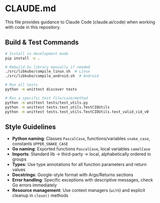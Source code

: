 # CLAUDE.md

This file provides guidance to Claude Code (claude.ai/code) when working with code in this repository.

## Build & Test Commands
```bash
# Install in development mode
pip install -e .

# Rebuild Go library manually if needed
./src/libkubo/compile_linux.sh  # Linux
./src/libkubo/compile_android.sh  # Android

# Run all tests
python -m unittest discover tests

# Run a specific test file/case/method
python -m unittest tests/test_utils.py
python -m unittest tests.test_utils.TestCIDUtils
python -m unittest tests.test_utils.TestCIDUtils.test_valid_cid_v0
```

## Style Guidelines
- **Python naming**: Classes `PascalCase`, functions/variables `snake_case`, constants `UPPER_SNAKE_CASE`
- **Go naming**: Exported functions `PascalCase`, local variables `camelCase`
- **Imports**: Standard lib → third-party → local, alphabetically ordered in groups
- **Types**: Use type annotations for all function parameters and return values
- **Docstrings**: Google-style format with Args/Returns sections
- **Error handling**: Specific exceptions with descriptive messages, check Go errors immediately
- **Resource management**: Use context managers (`with`) and explicit cleanup in `close()` methods